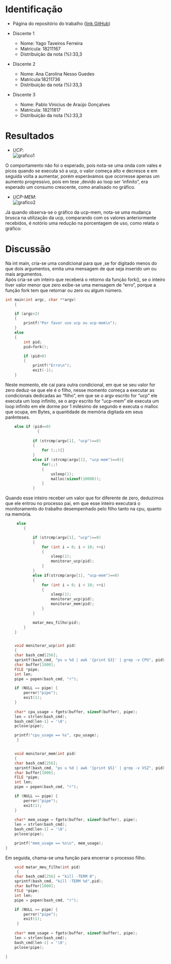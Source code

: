 # Identificação

* Página do repositório do trabalho ([link GitHub](TODO)) 

* Discente 1
	* Nome: Yago Taveiros Ferreira
	* Matrícula: 18211167
	* Distribuição da nota (%):33,3
* Discente 2
	* Nome: Ana Carolina Nesso Guedes
	* Matrícula:18211736
	* Distribuição da nota (%):33,3
* Discente 3
	* Nome: Pablo Vinicius de Araújo Gonçalves
	* Matrícula: 18211817
	* Distribuição da nota (%):33,3		
	
# Resultados


*  *UCP*:  
![grafico1](https://i.imgur.com/PlYTJqF.jpg)

O comportamento não foi o esperado, pois nota-se uma onda com vales e picos quando se executa só a ucp, o valor começa alto e decresce e em seguida volta a aumentar, porém esperávamos que ocorresse apenas um aumento progressivo, pois em tese ,devido ao loop ser ‘infinito”, era esperado um consumo crescente, como analisado no gráfico.
 
*  *UCP-MEM*:  
![grafico2](https://i.imgur.com/9CDLD3I.jpg)

Já quando observa-se o gráfico da ucp-mem, nota-se uma mudança brusca na utilização da ucp, comparando com os valores anteriormente recebidos, é notório uma redução na porcentagem de uso, como relata o gráfico:





# Discussão


Na int main, cria-se uma condicional para que ,se for digitado menos do que dois argumentos, emita uma mensagem de que seja inserido um ou mais argumentos.  
Após cria-se um inteiro que receberá o retorno da função fork(), se o inteiro tiver valor menor que zero exibe-se uma mensagem de “erro”, porque a função fork tem que retornar ou zero ou algum número.

```c
int main(int argc, char **argv) 
	{

	if (argc<2)
	{
		printf("Por favor use ucp ou ucp-mem\n");
	}
	else 
	{
		int pid;
		pid=fork();

		if (pid<0)
		{
			printf("Erro\n");
			exit(-1);
	}
```

 Neste momento, ele cai para outra condicional, em que se seu valor for zero deduz-se que ele é o filho, nesse momento começa a executar as condicionais dedicadas ao “filho”, em que se o argv escrito for “ucp” ele executa um loop infinito, se o argv escrito for “ucp-mem” ele executa um loop infinito em ele dorme por 1 milésimo de segundo e executa o malloc que ocupa, em Bytes, a quantidade de memória digitada em seus parênteses. 
```c
    else if (pid==0)
		      {
			
			if (strcmp(argv[1], "ucp")==0)
			{
				for (;;){}
			}
			else if (strcmp(argv[1], "ucp-mem")==0){
				for(;;)
				{
					usleep(1);
					malloc(sizeof(10000));
				}
			}
```
Quando esse inteiro receber um valor que for diferente de zero, deduzimos que ele entrou no processo pai, em que esse inteiro executará o monitoramento  do trabalho desempenhado pelo filho tanto na cpu, quanto na memória.
```c
     else 
		{

			if (strcmp(argv[1], "ucp")==0)
			{
				for (int i = 0; i < 10; ++i)
				{
					sleep(1);
					monitorar_ucp(pid);
				}
			}
			else if(strcmp(argv[1], "ucp-mem")==0)
			{
				for (int i = 0; i < 10; ++i)
				{
					sleep(1);
					monitorar_ucp(pid);
					monitorar_mem(pid);
				}
			}

			matar_meu_filho(pid);
		}
	}


    void monitorar_ucp(int pid)
    {
	char bash_cmd[256];
	sprintf(bash_cmd, "ps u %d | awk '{print $3}' | grep -v CPU", pid);
	char buffer[1000];
	FILE *pipe;
	int len; 
	pipe = popen(bash_cmd, "r");

	if (NULL == pipe) {
		perror("pipe");
		exit(1);
    } 
	
	char* cpu_usage = fgets(buffer, sizeof(buffer), pipe);
	len = strlen(bash_cmd);
	bash_cmd[len-1] = '\0'; 
	pclose(pipe);

	printf("cpu_usage == %s", cpu_usage);
     }


    void monitorar_mem(int pid)
    {
	char bash_cmd[256];
	sprintf(bash_cmd, "ps u %d | awk '{print $5}' | grep -v VSZ", pid);
	char buffer[1000];
	FILE *pipe;
	int len; 
	pipe = popen(bash_cmd, "r");

	if (NULL == pipe) {
		perror("pipe");
		exit(1);
    } 
	
	char* mem_usage = fgets(buffer, sizeof(buffer), pipe);
	len = strlen(bash_cmd);
	bash_cmd[len-1] = '\0'; 
	pclose(pipe);

	printf("mem_usage == %s\n", mem_usage);
}
```
Em seguida, chama-se uma função para encerrar o processo filho.
```c
    void matar_meu_filho(int pid)
     {
	char bash_cmd[256] = "kill -TERM 0";
	sprintf(bash_cmd, "kill -TERM %d",pid);
	char buffer[1000];
	FILE *pipe;
	int len; 
	pipe = popen(bash_cmd, "r");

	if (NULL == pipe) {
		perror("pipe");
		exit(1);
     } 
	
	char* mem_usage = fgets(buffer, sizeof(buffer), pipe);
	len = strlen(bash_cmd);
	bash_cmd[len-1] = '\0'; 
	pclose(pipe);

}
```









